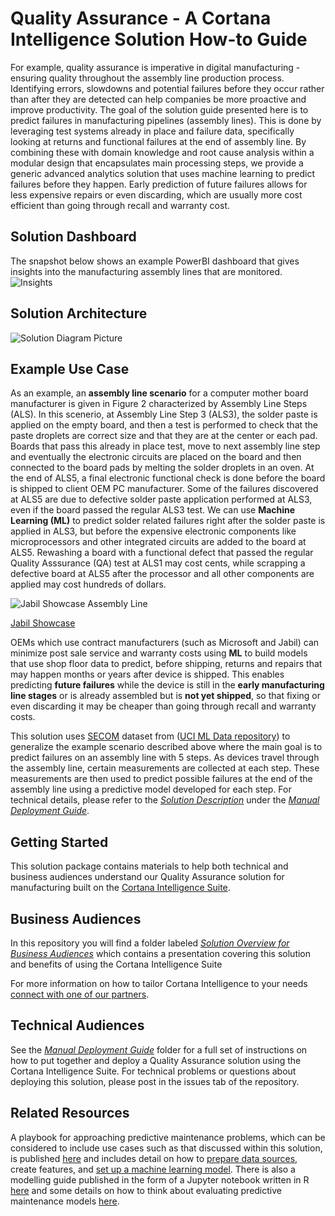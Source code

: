 # Quality Assurance - A Cortana Intelligence Solution How-to Guide

For example, quality assurance is imperative in digital manufacturing - ensuring quality throughout the assembly line production process. Identifying errors, slowdowns and potential failures before they occur rather than after they are detected can help companies be more proactive and improve productivity. The goal of the solution guide presented here is to predict failures in manufacturing pipelines (assembly lines).  This is done by leveraging test systems already in place and failure data, specifically looking at returns and functional failures at the end of assembly line. By combining these with domain knowledge and root cause analysis within a modular design that encapsulates main processing steps, we provide a generic advanced analytics solution that uses machine learning to predict failures before they happen. Early prediction of future failures allows for less expensive repairs or even discarding, which are usually more cost efficient than going through recall and warranty cost.

## Solution Dashboard
The snapshot below shows an example PowerBI dashboard that gives insights into the manufacturing assembly lines that are monitored.
![Insights](https://cloud.githubusercontent.com/assets/9042064/20733041/891bb5f2-b65f-11e6-8362-068b9ba92698.PNG)

## Solution Architecture
![Solution Diagram Picture](https://cloud.githubusercontent.com/assets/16708375/20932195/acb87330-bbcb-11e6-8a89-27d8b6e17bdf.png)

## Example Use Case
As an example, an **assembly line scenario** for a computer mother board manufacturer is given in Figure 2 characterized by Assembly Line Steps (ALS). In this scenerio, at Assembly Line Step 3 (ALS3), the solder paste is applied on the empty board, and then a test is performed to check that the paste droplets are correct size and that they are at the center or each pad. Boards that pass this already in place test, move to next assembly line step and eventually the electronic circuits are placed on the board and then connected to the board pads by melting the solder droplets in an oven. At the end of ALS5, a final electronic functional check is done before the board is shipped to client OEM PC manufacturer. Some of the failures discovered at ALS5 are due to defective solder paste application performed at ALS3, even if the board passed the regular ALS3 test. We can use **Machine Learning (ML)** to predict solder related failures right after the solder paste is applied in ALS3, but before the expensive electronic components like microprocessors and other integrated circuits are added to the board at ALS5. Rewashing a board with a functional defect that passed the regular Quality Asssurance (QA) test at ALS1 may cost cents, while scrapping a defective board at ALS5 after the processor and all other components are applied may cost hundreds of dollars. 

![Jabil Showcase Assembly Line](https://cloud.githubusercontent.com/assets/16708375/19811557/90a87280-9d3a-11e6-8f2b-f573c3b02eca.png)


[Jabil Showcase](https://www.jabil.com/blog/microsoft-and-jabil-collaborate-to-create-predictive-analytics-quality-assurance-platform)


OEMs which use contract manufacturers (such as Microsoft and Jabil) can minimize post sale service and warranty costs using **ML** to build models that use shop floor data to predict, before shipping, returns and repairs that may happen months or years after device is shipped. This enables predicting **future failures** while the device is still in the **early manufacturing line stages** or is already assembled but is **not yet shipped**, so that fixing or even discarding it may be cheaper than going through recall and warranty costs.

This solution uses [SECOM](https://archive.ics.uci.edu/ml/datasets/SECOM) dataset from ([UCI ML Data repository](http://archive.ics.uci.edu/ml/datasets.html)) to generalize the example scenario described above where the main goal is to predict failures on an assembly line with 5 steps. As devices travel through the assembly line, certain measurements are collected at each step. These measurements are then used to predict possible failures at the end of the assembly line using a predictive model developed for each step. For technical details, please refer to the [*Solution Description*](https://github.com/Azure/cortana-intelligence-quality-assurance-manufacturing/blob/master/Manual%20Deployment%20Guide/SolutionDescription.md) under the [*Manual Deployment Guide*](https://github.com/Azure/cortana-intelligence-quality-assurance-manufacturing).

## Getting Started

This solution package contains materials to help both technical and business audiences understand our Quality Assurance solution for manufacturing built on the [Cortana Intelligence Suite](https://www.microsoft.com/en-us/server-cloud/cortana-intelligence-suite/Overview.aspx).

## Business Audiences

In this repository you will find a folder labeled [*Solution Overview for Business Audiences*](https://github.com/Azure/cortana-intelligence-quality-assurance-manufacturing/blob/master/Solution%20Overview%20for%20Business%20Audiences) which contains a  presentation covering this solution and benefits of using the Cortana Intelligence Suite

For more information on how to tailor Cortana Intelligence to your needs [connect with one of our partners](http://aka.ms/CISFindPartner).

## Technical Audiences

See the [*Manual Deployment Guide*](https://github.com/Azure/cortana-intelligence-quality-assurance-manufacturing/tree/master/Manual%20Deployment%20Guide) folder for a full set of instructions on how to put together and deploy a Quality Assurance solution using the Cortana Intelligence Suite. For technical problems or questions about deploying this solution, please post in the issues tab of the repository.

## Related Resources
A playbook for approaching predictive maintenance problems, which can be considered to include use cases such as that discussed within this solution, is published [here](https://docs.microsoft.com/en-us/azure/machine-learning/cortana-analytics-playbook-predictive-maintenance) and includes detail on how to [prepare data sources](https://docs.microsoft.com/en-us/azure/machine-learning/cortana-analytics-playbook-predictive-maintenance#data-preparation), create features, and [set up a machine learning model](https://docs.microsoft.com/en-us/azure/machine-learning/cortana-analytics-playbook-predictive-maintenance#modeling-techniques).
There is also a modelling guide published in the form of a Jupyter notebook written in R [here](https://gallery.cortanaintelligence.com/Collection/Predictive-Maintenance-Modelling-Guide-1) and some details on how to think about evaluating predictive maintenance models [here](https://blogs.technet.microsoft.com/machinelearning/2016/04/19/evaluating-failure-prediction-models-for-predictive-maintenance/).
